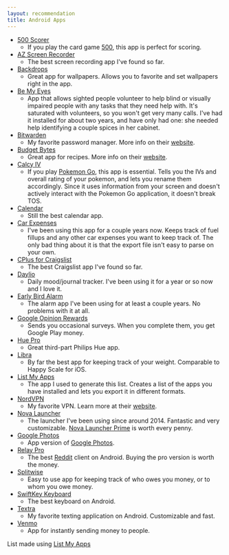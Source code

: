 ```yaml
---
layout: recommendation
title: Android Apps
---
```


- [500 Scorer](https://play.google.com/store/apps/details?id=com.antsapps.tennotrumps)
  - If you play the card game [500](<https://en.wikipedia.org/wiki/500_(card_game)>), this app is perfect for scoring.
- [AZ Screen Recorder](https://play.google.com/store/apps/details?id=com.hecorat.screenrecorder.free)
  - The best screen recording app I've found so far.
- [Backdrops](https://play.google.com/store/apps/details?id=com.backdrops.wallpapers)
  - Great app for wallpapers. Allows you to favorite and set wallpapers right in the app.
- [Be My Eyes](https://play.google.com/store/apps/details?id=com.bemyeyes.bemyeyes)
  - App that allows sighted people volunteer to help blind or visually impaired people with any tasks that they need help with. It's saturated with volunteers, so you won't get very many calls. I've had it installed for about two years, and have only had one: she needed help identifying a couple spices in her cabinet.
- [Bitwarden](https://play.google.com/store/apps/details?id=com.x8bit.bitwarden)
  - My favorite password manager. More info on their [website](https://bitwarden.com/).
- [Budget Bytes](https://play.google.com/store/apps/details?id=com.sidechef.sidechef.partner.budgetbytes)
  - Great app for recipes. More info on their [website](https://www.budgetbytes.com/).
- [Calcy IV](https://play.google.com/store/apps/details?id=tesmath.calcy)
  - If you play [Pokemon Go](https://play.google.com/store/apps/details?id=com.nianticlabs.pokemongo), this app is essential. Tells you the IVs and overall rating of your pokemon, and lets you rename them accordingly. Since it uses information from your screen and doesn't actively interact with the Pokemon Go application, it doesn't break TOS.
- [Calendar](https://play.google.com/store/apps/details?id=com.google.android.calendar)
  - Still the best calendar app.
- [Car Expenses](https://play.google.com/store/apps/details?id=kb2.soft.carexpenses)
  - I've been using this app for a couple years now. Keeps track of fuel fillups and any other car expenses you want to keep track of. The only bad thing about it is that the export file isn't easy to parse on your own.
- [CPlus for Craigslist](https://play.google.com/store/apps/details?id=com.yanflex.craigslist)
  - The best Craigslist app I've found so far.
- [Daylio](https://play.google.com/store/apps/details?id=net.daylio)
  - Daily mood/journal tracker. I've been using it for a year or so now and I love it.
- [Early Bird Alarm](https://play.google.com/store/apps/details?id=com.funanduseful.earlybirdalarm)
  - The alarm app I've been using for at least a couple years. No problems with it at all.
- [Google Opinion Rewards](https://play.google.com/store/apps/details?id=com.google.android.apps.paidtasks)
  - Sends you occasional surveys. When you complete them, you get Google Play money.
- [Hue Pro](https://play.google.com/store/apps/details?id=com.benchevoor.huepro)
  - Great third-part Philips Hue app.
- [Libra](https://play.google.com/store/apps/details?id=net.cachapa.libra)
  - By far the best app for keeping track of your weight. Comparable to Happy Scale for iOS.
- [List My Apps](https://play.google.com/store/apps/details?id=de.onyxbits.listmyapps)
  - The app I used to generate this list. Creates a list of the apps you have installed and lets you export it in different formats.
- [NordVPN](https://play.google.com/store/apps/details?id=com.nordvpn.android)
  - My favorite VPN. Learn more at their [website](https://nordvpn.com/).
- [Nova Launcher](https://play.google.com/store/apps/details?id=com.teslacoilsw.launcher)
  - The launcher I've been using since around 2014. Fantastic and very customizable. [Nova Launcher Prime](https://play.google.com/store/apps/details?id=com.teslacoilsw.launcher.prime) is worth every penny.
- [Google Photos](https://play.google.com/store/apps/details?id=com.google.android.apps.photos)
  - App version of [Google Photos](https://photos.google.com/).
- [Relay Pro](https://play.google.com/store/apps/details?id=reddit.news)
  - The best [Reddit](https://reddit.com) client on Android. Buying the pro version is worth the money.
- [Splitwise](https://play.google.com/store/apps/details?id=com.Splitwise.SplitwiseMobile)
  - Easy to use app for keeping track of who owes you money, or to whom you owe money.
- [SwiftKey Keyboard](https://play.google.com/store/apps/details?id=com.touchtype.swiftkey)
  - The best keyboard on Android.
- [Textra](https://play.google.com/store/apps/details?id=com.textra)
  - My favorite texting application on Android. Customizable and fast.
- [Venmo](https://play.google.com/store/apps/details?id=com.venmo)
  - App for instantly sending money to people.

List made using [List My Apps](https://play.google.com/store/apps/details?id=de.onyxbits.listmyapps)
